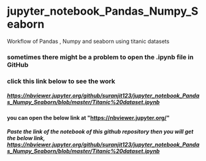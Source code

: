 # jupyter_notebook_Pandas_Numpy_Seaborn
Workflow of Pandas , Numpy and seaborn using titanic datasets

### sometimes there might be a problem to open the .ipynb file in GitHub <br> 
### click this link below to see the work <br>
##### https://nbviewer.jupyter.org/github/suranjit123/jupyter_notebook_Pandas_Numpy_Seaborn/blob/master/Titanic%20dataset.ipynb <br>
#### you can open the below link at "https://nbviewer.jupyter.org/"
##### Paste the link of the notebook of this github repository then you will get the below link, https://nbviewer.jupyter.org/github/suranjit123/jupyter_notebook_Pandas_Numpy_Seaborn/blob/master/Titanic%20dataset.ipynb
